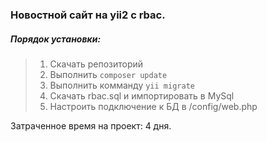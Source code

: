 ### Новостной сайт на yii2 с rbac.

##### Порядок установки:
> 1. Скачать репозиторий
> 2. Выполнить `composer update`
> 3. Выполнить комманду `yii migrate`
> 4. Скачать rbac.sql и импортировать в MySql
> 5. Настроить подключение к БД в /config/web.php 

Затраченное время на проект: 4 дня.





